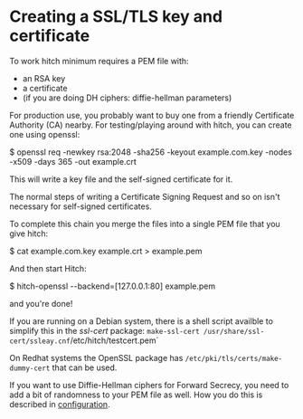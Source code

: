 # Creating a SSL/TLS key and certificate

To work hitch minimum requires a PEM file with:

  - an RSA key
  - a certificate
  - (if you are doing DH ciphers: diffie-hellman parameters)

For production use, you probably want to buy one from a friendly Certificate
Authority (CA) nearby. For testing/playing around with hitch, you can create one using openssl:

  $ openssl req -newkey rsa:2048 -sha256 -keyout example.com.key -nodes -x509 -days 365 -out example.crt

This will write a key file and the self-signed certificate for it.

The normal steps of writing a Certificate Signing Request and so on isn't necessary for self-signed certificates.

To complete this chain you merge the files into a single PEM file that you give hitch:


  $ cat example.com.key example.crt > example.pem


And then start Hitch:

  $ hitch-openssl --backend=[127.0.0.1:80] example.pem

and you're done!

If you are running on a Debian system, there is a shell script availble to simplify this in the _ssl-cert_ package: `make-ssl-cert /usr/share/ssl-cert/ssleay.cnf`/etc/hitch/testcert.pem`

On Redhat systems the OpenSSL package has `/etc/pki/tls/certs/make-dummy-cert` that can be used.

If you want to use Diffie-Hellman ciphers for Forward Secrecy, you need to add
a bit of randomness to your PEM file as well. How you do this is described in [configuration](configuration.md).
